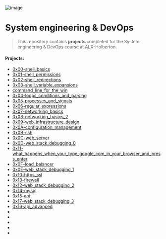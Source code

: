 ![image](https://user-images.githubusercontent.com/95341497/193243049-d33250fb-a9a4-4910-8b18-58fe86483428.png)


# System engineering & DevOps

> This repository contains **projects** completed for the System engineering & DevOps course at ALX-Holberton.

#### Projects:

* [0x00-shell_basics](https://github.com/jonyamagiri/alx-system_engineering-devops/tree/master/0x00-shell_basics)
* [0x01-shell_permissions](https://github.com/jonyamagiri/alx-system_engineering-devops/tree/master/0x01-shell_permissions)
* [0x02-shell_redirections](https://github.com/jonyamagiri/alx-system_engineering-devops/tree/master/0x02-shell_redirections)
* [0x03-shell_variable_expansions](https://github.com/jonyamagiri/alx-system_engineering-devops/tree/master/0x03-shell_variables_expansions)
* [command_line_for_the_win](https://github.com/jonyamagiri/alx-system_engineering-devops/tree/master/command_line_for_the_win)
* [0x04-loops_conditions_and_parsing](https://github.com/jonyamagiri/alx-system_engineering-devops/tree/master/0x04-loops_conditions_and_parsing)
* [0x05-processes_and_signals](https://github.com/jonyamagiri/alx-system_engineering-devops/tree/master/0x05-processes_and_signals)
* [0x06-regular_expressions](https://github.com/jonyamagiri/alx-system_engineering-devops/tree/master/0x06-regular_expressions)
* [0x07-networking_basics](https://github.com/jonyamagiri/alx-system_engineering-devops/tree/master/0x07-networking_basics)
* [0x08-networking_basics_2](https://github.com/jonyamagiri/alx-system_engineering-devops/tree/master/0x08-networking_basics_2)
* [0x09-web_infrastructure_design](https://github.com/jonyamagiri/alx-system_engineering-devops/tree/master/0x09-web_infrastructure_design)
* [0x0A-configuration_management](https://github.com/jonyamagiri/alx-system_engineering-devops/tree/master/0x0A-configuration_management)
* [0x0B-ssh](https://github.com/jonyamagiri/alx-system_engineering-devops/tree/master/0x0B-ssh)
* [0x0C-web_server](https://github.com/jonyamagiri/alx-system_engineering-devops/tree/master/0x0C-web_server)
* [0x0D-web_stack_debugging_0](https://github.com/jonyamagiri/alx-system_engineering-devops/tree/master/0x0D-web_stack_debugging_0)
* [0x11-what_happens_when_your_type_google_com_in_your_browser_and_press_enter](https://github.com/jonyamagiri/alx-system_engineering-devops/tree/master/0x11-what_happens_when_your_type_google_com_in_your_browser_and_press_enter)
* [0x0F-load_balancer](https://github.com/jonyamagiri/alx-system_engineering-devops/tree/master/0x0F-load_balancer)
* [0x0E-web_stack_debugging_1](https://github.com/jonyamagiri/alx-system_engineering-devops/tree/master/0x0E-web_stack_debugging_1)
* [0x10-https_ssl](https://github.com/jonyamagiri/alx-system_engineering-devops/tree/master/0x10-https_ssl)
* [0x13-firewall](https://github.com/jonyamagiri/alx-system_engineering-devops/tree/master/0x13-firewall)
* [0x12-web_stack_debugging_2](https://github.com/jonyamagiri/alx-system_engineering-devops/tree/master/0x12-web_stack_debugging_2)
* [0x14-mysql](https://github.com/jonyamagiri/alx-system_engineering-devops/tree/master/0x14-mysql)
* [0x15-api]()
* [0x17-web_stack_debugging_3]()
* [0x16-api_advanced]()
* []()
* []()
* []()
* []()
* []()




